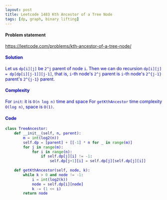 ```yaml
---
layout: post
title: Leetcode 1483 Kth Ancestor of a Tree Node
tags: [dp, graph, binary lifting]
---
```


#### Problem statement

<a href="https://leetcode.com/problems/kth-ancestor-of-a-tree-node/"> <font color = blue>https://leetcode.com/problems/kth-ancestor-of-a-tree-node/

#### Solution
Let us `dp[i][j]` be `2^j` parent of node `i`. Then we can do recursion `dp[i][j] = dp[dp[i][j-1]][j-1]`, that is, `i`-th node's `2^j` parent is `i`-th node's `2^{j-1}` parent's `2^{j-1}` parent. 

#### Complexity
For `init`: it is `O(n log n)` time and space
For `getKthAncestor` time complexity `O(log n)`, space is `O(1)`.

#### Code
```python
class TreeAncestor:
    def __init__(self, n, parent):
        m = int(log2(n))
        self.dp = [parent] + [[-1] * n for _ in range(m)]
        for j in range(m):
            for i in range(n):
                if self.dp[j][i] != -1: 
                    self.dp[j+1][i] = self.dp[j][self.dp[j][i]]
    
    def getKthAncestor(self, node, k):
        while k > 0 and node != -1: 
            i = int(log2(k))
            node = self.dp[i][node]
            k -= (1 << i)
        return node 
```

